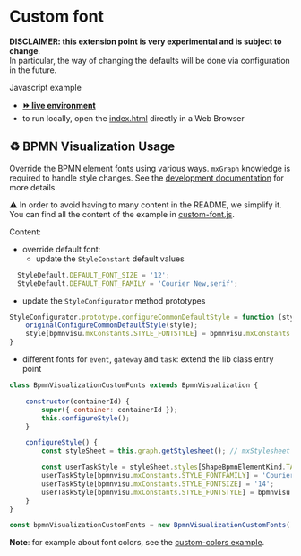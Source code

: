 # Custom font

**DISCLAIMER: this extension point is very experimental and is subject to change**.  
In particular, the way of changing the defaults will be done via configuration in the future.

Javascript example
- [__⏩ live environment__](https://cdn.statically.io/gh/process-analytics/bpmn-visualization-examples/master/examples/custom-bpmn-theme/custom-fonts/index.html)
- to run locally, open the [index.html](index.html) directly in a Web Browser


## ♻️ BPMN Visualization Usage
Override the BPMN element fonts using various ways. `mxGraph` knowledge is required to handle style changes.
See the [development documentation](https://github.com/process-analytics/bpmn-visualization-js/blob/master/docs/contributors/bpmn-support-how-to.md) for more details.

:warning: In order to avoid having to many content in the README, we simplify it. You can find all the content of the example in [custom-font.js](custom-font.js).


Content:
- override default font: 
  - update the `StyleConstant` default values
```javascript
  StyleDefault.DEFAULT_FONT_SIZE = '12';
  StyleDefault.DEFAULT_FONT_FAMILY = 'Courier New,serif';
```

  - update the `StyleConfigurator` method prototypes
```javascript
StyleConfigurator.prototype.configureCommonDefaultStyle = function (style) {
    originalConfigureCommonDefaultStyle(style);
    style[bpmnvisu.mxConstants.STYLE_FONTSTYLE] = bpmnvisu.mxConstants.FONT_ITALIC;
}
```

- different fonts for `event`, `gateway` and `task`: extend the lib class entry point
```javascript
class BpmnVisualizationCustomFonts extends BpmnVisualization {

    constructor(containerId) {
        super({ container: containerId });
        this.configureStyle();
    }

    configureStyle() {
        const styleSheet = this.graph.getStylesheet(); // mxStylesheet

        const userTaskStyle = styleSheet.styles[ShapeBpmnElementKind.TASK_USER];
        userTaskStyle[bpmnvisu.mxConstants.STYLE_FONTFAMILY] = 'Courier New,serif';
        userTaskStyle[bpmnvisu.mxConstants.STYLE_FONTSIZE] = '14';
        userTaskStyle[bpmnvisu.mxConstants.STYLE_FONTSTYLE] = bpmnvisu.mxConstants.FONT_BOLD + bpmnvisu.mxConstants.FONT_ITALIC;
    }
}

const bpmnVisualizationCustomFonts = new BpmnVisualizationCustomFonts('bpmn-container-custom-fonts');
```

**Note**: for example about font colors, see the [custom-colors example](../custom-colors/README.md).
